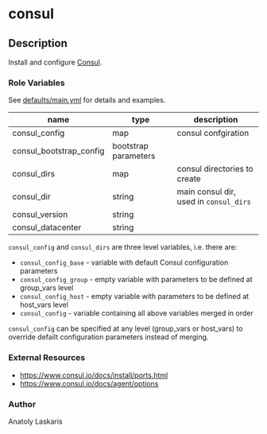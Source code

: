 # consul

## Description
Install and configure [Consul](https://www.consul.io).

### Role Variables
See [defaults/main.yml](defaults/main.yml) for details and examples.

| name | type | description |
| ---- | ---- | ----------- |
| consul_config| map | consul confgiration |
| consul_bootstrap_config | bootstrap parameters |
| consul_dirs | map | consul directories to create |
| consul_dir | string | main consul dir, used in `consul_dirs` |
| consul_version | string | |
| consul_datacenter | string | |

`consul_config` and `consul_dirs` are three level variables, i.e. there are:

* `consul_config_base` - variable with default Consul configuration parameters
* `consul_config_group` - empty variable with parameters to be defined at
group_vars level
* `consul_config_host` - empty variable with parameters to be defined at
host_vars level
* `consul_config` - variable containing all above variables merged in order

`consul_config` can be specified at any level (group_vars or host_vars) to
override defailt configuration parameters instead of merging.

### External Resources
- https://www.consul.io/docs/install/ports.html
- https://www.consul.io/docs/agent/options

### Author
Anatoly Laskaris
